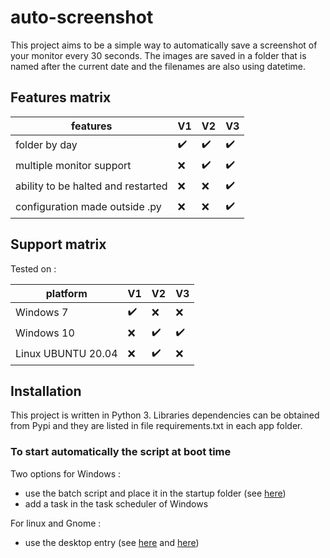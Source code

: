 # auto-screenshot
This project aims to be a simple way to automatically save a screenshot of your monitor every 30 seconds.
The images are saved in a folder that is named after the current date and the filenames are also using datetime.

## Features matrix

| features                           | V1                 | V2                 | V3                 |
|------------------------------------|--------------------|--------------------|--------------------|
| folder by day                      | :heavy_check_mark: | :heavy_check_mark: | :heavy_check_mark: |
| multiple monitor support           | :x:                | :heavy_check_mark: | :heavy_check_mark: |
| ability to be halted and restarted | :x:                | :x:                | :heavy_check_mark: |
| configuration made outside .py     | :x:                | :x:                | :heavy_check_mark: |

## Support matrix
Tested on :

| platform           | V1                 | V2                 | V3                 |
|--------------------| -------------------|--------------------|--------------------|
| Windows 7          | :heavy_check_mark: | :x:                | :x:                |
| Windows 10         | :x:                | :heavy_check_mark: | :heavy_check_mark: |
| Linux UBUNTU 20.04 | :x:                | :heavy_check_mark: | :x:                |

## Installation

This project is written in Python 3. Libraries dependencies can be obtained from Pypi and they are listed in file requirements.txt in each app folder.

### To start automatically the script at boot time
Two options for Windows : 
 - use the batch script and place it in the startup folder (see [here](https://support.microsoft.com/en-us/windows/add-an-app-to-run-automatically-at-startup-in-windows-10-150da165-dcd9-7230-517b-cf3c295d89dd))
 - add a task in the task scheduler of Windows 

For linux and Gnome : 
- use the desktop entry (see [here](https://developer.gnome.org/desktop-entry-spec/) and [here](https://developer.gnome.org/integration-guide/stable/desktop-files.html.en))
